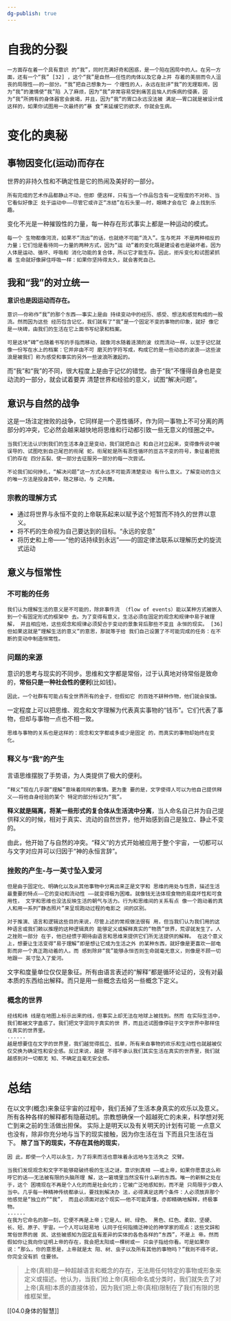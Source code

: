 ```yaml
---
dg-publish: true
---
```

# 自我的分裂
```
⼀⽅⾯存在着⼀个具有意识 的“我”，同时充满好奇和困惑，是⼀个陷在困局中的⼈。在另⼀⽅ ⾯，还有⼀个“我” [32] ，这个“我”是⾃然——任性的⾁体以及它⾝上并 存着的美丽⽽令⼈沮丧的局限性——的⼀部分。“我”把⾃⼰想象为⼀ 个理性的⼈，永远在批评“我”的⽆理取闹，因为“我”的激情使“我”陷 ⼊了⿇烦，因为“我”⾮常容易受到痛苦且恼⼈的疾病的侵袭，因 为“我”所拥有的⾝体器官会衰竭，并且，因为“我”的胃⼝永远没法被 满⾜——胃⼝就是被设计成这样的，如果你试图⽤⼀次最终的“暴 ⾷”来延缓它的欲求，你就会⽣病。
```
# 变化的奥秘
## 事物因变化(运动)而存在
世界的非持久性和不确定性是它的热闹及美好的一部分。
```
所有完成的艺术作品都静止不动，但即 便这样，只有当⼀个作品包含有⼀定程度的不对称、当它看似好像正 处于运动中——尽管它或许正“冻结”在⽯头⾥——时，眼睛才会在它 ⾝上找到乐趣。
```

变化不光是一种摧毁性的力量，每一种存在形式事实上都是一种运动的模式。
```
每⼀个 ⽣物都像河流，如果不“流出”的话，也就绝不可能“流⼊”。⽣与死并 不是两种相反的⼒量；它们恰是看待同⼀⼒量的两种⽅式，因为“运 动”着的变化既是建设者也是破坏者。因为⼈体是运动、循环、呼吸和 消化功能的复合体，所以它才能⽣存。因此，拒斥变化和试图紧抓着 ⽣命就好像屏住呼吸⼀样：如果你坚持得太久，就会害死⾃⼰。
```
## 我和“我”的对立统一
**意识也是因运动而存在。**
```
意识——你称作“我”的那个东⻄——事实上是由 持续变动中的经历、感受、想法和感觉构成的⼀股流。然⽽因为这些 经历包含记忆，我们就有了“我”是⼀个固定不变的事物的印象，就好 像它是⼀块碑，由我们的⽣活在它上⾯书写纪录和档案。

可是这块“碑”也随着书写的⼿指⽽移动，就像河⽔随着涟漪的波 纹⽽流动⼀样，以⾄于记忆就像⼀份写在⽔上的档案：它并⾮由不可 磨灭的字符写成，构成它的是⼀些动态的波浪——这些波浪是被我们 称为感受和事实的另外⼀些波浪所激起的。
```
而“我”和“我”的不同，很大程度上是由于记忆的错觉。由于“我”不懂得⾃⾝也是变动流的⼀部分，就会试着要弄 清楚世界和经验的意义，试图“解决问题”。
## 意识与自然的战争
这是一场注定挫败的战争，它同样是一个恶性循环，作为同一事物上不可分离的两部分的冲突，它必然会越来越快地将思维和行动都引致一些无意义的怪圈之中。
```
当我们⽆法认识到我们的⽣活本⾝正是变动，我们就把⾃⼰ 和⾃⼰对⽴起来，变得像传说中被误导的、试图吃到⾃⼰尾巴的衔尾 蛇。衔尾蛇是所有恶性循环的亘古不变的符号，象征着把我们的存在 四分五裂、使⼀部分去征服另⼀部分的每⼀次尝试。

不论我们如何挣扎，“解决问题”这⼀⽅式永远不可能弄清楚变动 有什么意义。了解变动的含义的唯⼀⽅法是投⾝其中，随之移动，与 之共舞。
```
### 宗教的理解方式
- 通过将世界与永恒不变的上帝联系起来以赋予这个短暂而不持久的世界以意义。
- 将不朽的生命视为自己要达到的目标。“永远的安息”
- 将历史和上帝——“他的话持续到永远”——的固定律法联系以理解历史的旋流式运动
## 意义与恒常性
### 不可能的任务
```
我们认为理解⽣活的意义是不可能的，除⾮事件流 （flow of events）能以某种⽅式被嵌⼊到⼀个有固定形式的框架中 去。为了变得有意义，⽣活必须在固定的观念和规律中易于被理解， 并且相应地，这些观念和规律必须契合于变动的景象背后那些不变且 永恒的现实。 [36]但如果这就是“理解⽣活的意义”的意思，那就等于给 我们⾃⼰设置了不可能完成的任务：在不断的变动中制造恒常性。
```

### 问题的来源
意识的思考与现实的不同步。思维和文字都是常俗，过于认真地对待常俗是致命的，**常俗只是一种社会性的便利**(比如钱)。
```
因此，⼀个社群有可能占有全世界所有的⾦⼦，但假如它 的百姓不耕种作物，他们就会挨饿。
```
一定程度上可以把思维、观念和文字理解为代表真实事物的“钱币”。它们代表了事物，但却与事物一点也不相一致。
```
思维与事物的关系也是这样的：观念和⽂字都或多或少是固定 的，⽽真实的事物却始终在变化。
```
### 释义与“我”的产生
言语思维摆脱了手势语，为人类提供了极大的便利。
```
“释义”现在⼏乎跟“理解”意味着同样的事情。更为重 要的是，⽂字使得⼈可以为他⾃⼰提供释义——将他⾃⾝经验的某个 特定的部分标记为“我”。
```
**释义就是隔离，将某一些形式的复合体从生活流中分离**，当人命名自己并为自己提供释义的时候，相对于真实、流动的自然世界，他开始感到自己是独立、静止不变的。

由此，他开始了与自然的冲突。“释义”的方式开始被应用于整个宇宙，一切都可以与文字对应并可以归因于“神的永恒言辞”。
### 挫败的产生-与一英寸坠入爱河
```
但是由于固定化、明确化以及从其他事物中分离出来正是⽂字和 思维的⽤处与性质，描述⽣活最重要的特点——它的变动和流动性 ——就变得极为困难。就像钱⽆法体现⾷物的易腐坏性和可⾷⽤性， ⽂字和思维也没法反映⽣活的朝⽓与活⼒。⾏为和思维间的关系有点 像⼀个跑动着的真⼈和⽤⼀系列“静态照⽚”来呈现跑动过程的电影之 间的区别。

对于推演、语⾔和逻辑这些⽬的来说，尽管上述的常规做法很有 ⽤，但当我们认为我们⽤的这种语⾔或我们赖以推理的这种逻辑真的 能够定义或解释真实的“物质”世界，荒谬就发⽣了。⼈之挫败⼀部分 在于，他已经惯于期待由语⾔和思维来提供它们所⽆法提供的解释。 在这个意义上，想要让⽣活变得“易于理解”即是想让它成为⽣活之外 的某种东⻄，就好像是更喜欢⼀部电影⽽⾮⼀个真正跑动着的⼈。⽽ 感到除⾮“我”能够永恒否则⽣命就毫⽆意义，则像是不顾⼀切地跟⼀ 英⼨坠⼊了爱河。
```
文字和度量单位仅仅是象征。所有由语言表述的“解释”都是循环论证的，没有对最本质的东西给出解释。而只是用一些概念去给另一些概念下定义。
### 概念的世界
```
经线和纬 线是在地图上标⽰出来的线，但事实上却⽆法在地球上被找到。然⽽ 在实际⽣活中，我们都被⽂字蛊惑了。我们把⽂字混同于真实的世 界，⽽且还试图像停驻于⽂字世界中那样住在真实的世界⾥。
......
越是想要住在文字的世界里，我们越觉得孤立、孤单，所有来自事物的欢乐和生动性也就越被仅仅交换为确定性和安全感。反过来说，越是 不得不承认我们其实⽣活在真实的世界⾥，我们就越感到对⼀切都⽆ 知、不确定且毫⽆安全感。
```
# 总结
在以文字(概念)来象征宇宙的过程中，我们丢掉了生活本身真实的欢乐以及意义。所有各种各样的解释都有隐蔽动机。宗教想确保一个超越死亡的未来，科学想对死亡到来之前的生活做出担保。
实际上是明天以及有关明天的计划有可能 ⼀点意义也没有，除⾮你充分地与当下的现实接触，因为你⽣活在当 下⽽且只⽣活在当下。
**除了当下的现实，不存在其他的现实**，
```
因 此，即使⼀个⼈可以永⽣，为了将来⽽活也意味着永远地与⽣活失之 交臂。
```
```
当我们发现观念和⽂字不能够窥破终极的⽣活之谜，意识到真相 ——或上帝，如果你愿意这么称呼它的话——⽆法被有限的头脑所理 解，这⼀窘境⾥当然没有什么新的东⻄。唯⼀的新鲜之处在于，这个 困境现在不再是个⼈化的⽽是社会化的；它被⼴泛地感知到，⽽不是 只局限于少数⼈当中。⼏乎每⼀种精神传统都承认，要找到解决办 法，必得满⾜这两个条件：⼈必须放弃那个他感觉是“独⽴的”“我”， ⽽且必须⾯对这个现实——他不可能弄懂，亦即精确地解释，终极事 物。
......
在我为它命名的那⼀刻，它便不再是上帝；它是⼈、树、绿⾊、 ⿊⾊、红⾊、柔软、坚硬、⻓、短、原⼦、宇宙。⼀个⼈可以轻易地 认同于任何指摘泛神论的神学家的观点：这些⽂辞和常俗世界的居 ⺠、这些被感知为固定且有差异的实体的各⾊各样的“东⻄”，不是上 帝。然⽽假如你让我向你证明上帝的存在，我会把太阳或⼀棵树或⼀ 只⾍⼦指给你看。可是如果你说：“那么，你的意思是，上帝就是太 阳、树、⾍⼦以及所有其他的事物吗？”我则不得不说，你完全没有抓 住要领。
```
>上帝(真相)是一种超越语言和概念的存在，无法用任何特定的事物或形象来定义或描述。他认为，当我们给上帝(真相)命名或分类时，我们就失去了对上帝(真相)本质的直接体验，因为我们把上帝(真相)限制在了我们有限的思维框架里。

[[04.0身体的智慧]]